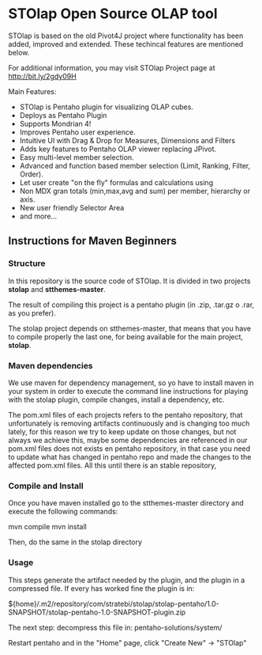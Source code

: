# STOlap Open Source OLAP tool


STOlap is based on the old Pivot4J project where functionality has been added, improved and extended. These techincal features are mentioned below.

For additional information, you may visit STOlap Project page at http://bit.ly/2gdy09H

Main Features:

* STOlap is Pentaho plugin for visualizing OLAP cubes.
* Deploys as Pentaho Plugin
* Supports Mondrian 4!
* Improves Pentaho user experience.
* Intuitive UI with Drag & Drop for Measures, Dimensions and Filters
* Adds key features to Pentaho OLAP viewer replacing JPivot.
* Easy multi-level member selection.
* Advanced and function based member selection (Limit, Ranking, Filter, Order).
* Let user create "on the fly" formulas and calculations using 
* Non MDX gran totals (min,max,avg and sum) per member, hierarchy or axis.
* New user friendly Selector Area
* and more…

## Instructions for Maven Beginners

### Structure

In this repository is the source code of STOlap. It is divided in two projects **stolap** and **stthemes-master**. 

The result of compiling this project is a pentaho plugin (in .zip, .tar.gz o .rar, as you prefer).

The stolap project depends on stthemes-master, that means that you have to compile properly the last one, for being available for the main project, **stolap**. 

### Maven dependencies
We use maven for dependency management, so yo have to install maven in your system in order to execute the command line instructions for playing with the stolap plugin, compile changes, install a dependency, etc.

The pom.xml files of each projects refers to the pentaho repository, that unfortunately is removing artifacts continuously and is changing too much lately, for this reason we try to keep update on those changes, but not always we achieve this, maybe some dependencies are referenced in our pom.xml files does not exists en pentaho repository, in that case you need to update what has changed in pentaho repo and made the changes to the affected pom.xml files. All this until there is an stable repository, 

### Compile and Install
Once you have maven installed go to the stthemes-master directory and execute the following commands:

mvn compile
mvn install

Then, do the same in the stolap directory 


### Usage
This steps generate the artifact needed by the plugin, and the plugin in a compressed file. If every has worked fine the plugin is in:

${home}/.m2/repository/com/stratebi/stolap/stolap-pentaho/1.0-SNAPSHOT/stolap-pentaho-1.0-SNAPSHOT-plugin.zip

The next step: decompress this file in: pentaho-solutions/system/

Restart pentaho and in the "Home" page, click "Create New" -> "STOlap"
